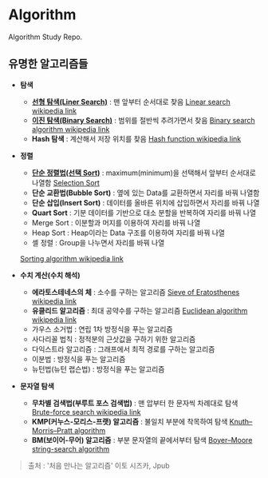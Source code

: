 # Algorithm

Algorithm Study Repo.

## 유명한 알고리즘들
* __탐색__
	* [__선형 탐색(Liner Search)__](SearchAlgorithm.md) : 맨 앞부터 순서대로 찾음 [Linear search wikipedia link](https://en.wikipedia.org/wiki/Linear_search)
	* [__이진 탐색(Binary Search)__](BinarySearch.md) : 범위를 절반씩 추려가면서 찾음 [Binary search algorithm wikipedia link](https://en.wikipedia.org/wiki/Binary_search_algorithm)
	* __Hash 탐색__ : 계산해서 저장 위치를 찾음 [Hash function wikipedia link](https://en.wikipedia.org/wiki/Hash_function)


* __정렬__
	* [__단순 정렬법(선택 Sort)__](SelectionSort.md) : maximum(minimum)을 선택해서 앞부터 순서대로 나열함 [Selection Sort](https://en.wikipedia.org/wiki/Selection_sort)
	* __단순 교환법(Bubble Sort)__ : 옆에 있는 Data를 교환하면서 자리를 바꿔 나열함
	* __단순 삽입(Insert Sort)__ : 데이터를 올바른 위치에 삽입하면서 자리를 바꿔 나열
	* __Quart Sort__ : 기분 데이터를 기반으로 대소 분할을 반복하여 자리를 바꿔 나열
	* Merge Sort : 이분할과 머지를 이용하여 자리를 바꿔 나열
	* Heap Sort : Heap이라는 Data 구조를 이용하여 자리를 바꿔 나열
	* 셸 정렬 : Group을 나누면서 자리를 바꿔 나열

	[Sorting algorithm wikipedia link](https://en.wikipedia.org/wiki/Sorting_algorithm#Simple_sorts)

* __수치 계산(수치 해석)__
	* __에라토스테네스의 체__ : 소수를 구하는 알고리즘 [Sieve of Eratosthenes wikipedia link](https://en.wikipedia.org/wiki/Sieve_of_Eratosthenes)
	* __유클리드 알고리즘__ : 최대 공약수를 구하는 알고리즘 [Euclidean algorithm wikipedia link](https://en.wikipedia.org/wiki/Euclidean_algorithm)
	* 가우스 소거법 : 연립 1차 방정식을 푸는 알고리즘
	* 사다리꼴 법칙 : 정적분의 근삿값을 구하기 위한 알고리즘
	* 다익스트라 알고리즘 : 그래프에서 최적 경로를 구하는 알고리즘
	* 이분법 : 방정식을 푸는 알고리즘
	* 뉴턴법(뉴턴 랩슨법) : 방정식을 푸는 알고리즘

* __문자열 탐색__
	* __무차별 검색법(부루트 포스 검색법)__ : 맨 압부터 한 문자씩 차례대로 탐색 [Brute-force search wikipedia link](https://en.wikipedia.org/wiki/Brute-force_search)
	* __KMP(커누스-모리스-프랫) 알고리즘__ : 불일치 부분에 착목하여 탐색 [Knuth–Morris–Pratt algorithm](https://en.wikipedia.org/wiki/Knuth–Morris–Pratt_algorithm)
	* __BM(보이어-무어) 알고리즘__ : 부분 문자열의 끝에서부터 탐색 [Boyer–Moore string-search algorithm](https://en.wikipedia.org/wiki/Boyer–Moore_string-search_algorithm)


> 출처 : '처음 만나는 알고리즘' 이토 시즈카, Jpub

